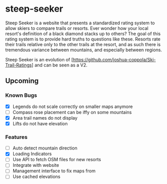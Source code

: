 # steep-seeker

Steep Seeker is a website that presents a standardized rating system to allow skiers to compare trails or resorts. Ever wonder how your local resort's definition of a black diamond stacks up to others? The goal of this rating system is to provide hard truths to questions like these. Resorts rate their trails relative only to the other trails at the resort, and as such there is tremendous variance between mountains, and especially between regions.

Steep Seeker is an evolution of [https://github.com/joshua-coppola/Ski-Trail-Ratings] and can be seen as a V2.

## Upcoming

### Known Bugs

- [x] Legends do not scale correctly on smaller maps anymore
- [ ] Compass rose placement can be iffy on some mountains
- [x] Area trail names do not display
- [x] Lifts do not have elevation

### Features
- [ ] Auto detect mountain direction
- [x] Loading Indicators
- [ ] Use API to fetch OSM files for new resorts
- [ ] Integrate with website
- [ ] Management interface to fix maps from
- [ ] Use cached elevations